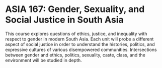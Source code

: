 # ASIA 167: Gender, Sexuality, and Social Justice in South Asia

This course explores questions of ethics, justice, and inequality with respect to gender in modern South Asia. Each unit will probe a different aspect of social justice in order to understand the histories, politics, and expressive cultures of various disempowered communities. Intersections between gender and ethics, politics, sexuality, caste, class, and the environment will be studied in depth.